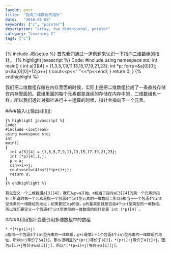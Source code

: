 ```yaml
---
layout: post
title:  "指向二维数组的指针"
date:   "2016-05-08"
keywords: ["c", "pointer"]
description: "array, two dimensional, pointer"
category: "Learning C"
tags: ["C"]
---
```

{% include JB/setup %}
首先我们通过一道例题来认识一下指向二维数组的指针。
    {% highlight javascript %}
    Code:
    #include <iostream>
    using namespace std;
    int
    main()
    {
      int a[3][4] = {1,3,5,7,9,11,13,15,17,19,21,23};
      int *p;
      for(p=&a[0][0]; p<&a[0][0]+12;p++)
      {
        cout<<p<<" "<<*p<<endl;
      }
      return 0;
    }
    {% endhighlight %}

我们把二维数组存储在内存里面的时候，实际上是把二维数组拉成了一条直线存储在内存里面的。数组里面的每个元素都是连续的存储在内存中的，二维数组也一样，所以我们通过对指针进行＋＋运算的时候，指针会指向下一个元素。

####输入i,j;输出a[i][j];

    {% highlight javascript %}
    Code:
    #include <iostream>
    using namespace std;
    int
    main()
    {
      int a[3][4] = {1,3,5,7,9,11,13,15,17,19,21,23};
      int (*p)[4],i,j;
      p = a;
      cin>>i>>j;
      cout<<setw(4)<<*(*(p+i)+j);
      return 0;
    }
    {% endhighlight %}

    首先定义一个二维数组a[3][4]，我们从p=a开始，a相当于指向a[3][4]的第一个元素的指针；所谓的第一个元素是指一个包涵4个int型元素的一维数组；所以a相当于一个包涵4个int型元素的一维数组的地址；如果要定义p的话，p的基类型就是包涵4个int型类型的一维数组。所以我们要定义一个包涵4个int型类型的一维数组的指针变量`int (*p)[4]`。

#####利用指针变量引用多维数组中的数组

    * *(*(p+i)+j)
    p指向一个包涵4个int型元素的一维数组，p+i是第i＋1个包涵4个int型元素的一维数组的地址，所以p+i等价于&a[i]。那么很明显的*(p+i)等价于a[i]，*(p+i)+j等价于a[i]+j，因为a[i]+j等价于&a[i][j]，所以*(*(p+i)+j)等价于a[i][j]。
